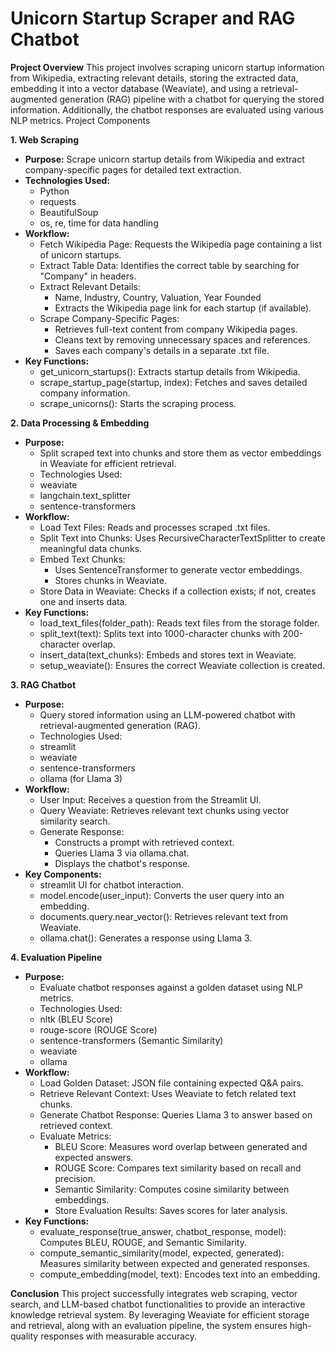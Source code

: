 # Unicorn Startup Scraper and RAG Chatbot

**Project Overview**
This project involves scraping unicorn startup information from Wikipedia, extracting relevant details, storing the extracted data, embedding it into a vector database (Weaviate), and using a retrieval-augmented generation (RAG) pipeline with a chatbot for querying the stored information. Additionally, the chatbot responses are evaluated using various NLP metrics.
Project Components


**1. Web Scraping**
  - **Purpose:**
  Scrape unicorn startup details from Wikipedia and extract company-specific pages for detailed text extraction.
  - **Technologies Used:**
     - Python 
     - requests 
     - BeautifulSoup 
     - os, re, time for data handling 
  - **Workflow:**
     - Fetch Wikipedia Page: Requests the Wikipedia page containing a list of unicorn startups. 
     - Extract Table Data: Identifies the correct table by searching for "Company" in headers. 
     - Extract Relevant Details: 
        - Name, Industry, Country, Valuation, Year Founded 
        - Extracts the Wikipedia page link for each startup (if available). 
     - Scrape Company-Specific Pages: 
        - Retrieves full-text content from company Wikipedia pages. 
        - Cleans text by removing unnecessary spaces and references. 
        - Saves each company's details in a separate .txt file.   
  - **Key Functions:**
     - get_unicorn_startups(): Extracts startup details from Wikipedia. 
     - scrape_startup_page(startup, index): Fetches and saves detailed company information. 
     - scrape_unicorns(): Starts the scraping process. 


**2. Data Processing & Embedding**
  - **Purpose:**
     - Split scraped text into chunks and store them as vector embeddings in Weaviate for efficient retrieval.
     - Technologies Used:
     - weaviate 
     - langchain.text_splitter 
     - sentence-transformers 
 - **Workflow:**
     - Load Text Files: Reads and processes scraped .txt files. 
     - Split Text into Chunks: Uses RecursiveCharacterTextSplitter to create meaningful data chunks. 
     - Embed Text Chunks: 
         - Uses SentenceTransformer to generate vector embeddings. 
         - Stores chunks in Weaviate. 
     - Store Data in Weaviate: Checks if a collection exists; if not, creates one and inserts data. 
  - **Key Functions:**
     - load_text_files(folder_path): Reads text files from the storage folder. 
     - split_text(text): Splits text into 1000-character chunks with 200-character overlap. 
     - insert_data(text_chunks): Embeds and stores text in Weaviate. 
     - setup_weaviate(): Ensures the correct Weaviate collection is created. 


**3. RAG Chatbot**
  - **Purpose:**
     - Query stored information using an LLM-powered chatbot with retrieval-augmented generation (RAG).
     - Technologies Used:
     - streamlit 
     - weaviate 
     - sentence-transformers 
     - ollama (for Llama 3) 
  - **Workflow:**
     - User Input: Receives a question from the Streamlit UI. 
     - Query Weaviate: Retrieves relevant text chunks using vector similarity search. 
     - Generate Response: 
         - Constructs a prompt with retrieved context. 
         - Queries Llama 3 via ollama.chat. 
         - Displays the chatbot's response. 
  - **Key Components:**
     - streamlit UI for chatbot interaction. 
     - model.encode(user_input): Converts the user query into an embedding. 
     - documents.query.near_vector(): Retrieves relevant text from Weaviate. 
     - ollama.chat(): Generates a response using Llama 3. 


**4. Evaluation Pipeline**
  - **Purpose:**
     - Evaluate chatbot responses against a golden dataset using NLP metrics.
     - Technologies Used:
     - nltk (BLEU Score) 
     - rouge-score (ROUGE Score) 
     - sentence-transformers (Semantic Similarity) 
     - weaviate 
     - ollama 
  - **Workflow:**
     - Load Golden Dataset: JSON file containing expected Q&A pairs. 
     - Retrieve Relevant Context: Uses Weaviate to fetch related text chunks. 
     - Generate Chatbot Response: Queries Llama 3 to answer based on retrieved context.   
     - Evaluate Metrics: 
        - BLEU Score: Measures word overlap between generated and expected answers. 
        - ROUGE Score: Compares text similarity based on recall and precision. 
        - Semantic Similarity: Computes cosine similarity between embeddings.   
        - Store Evaluation Results: Saves scores for later analysis. 
  - **Key Functions:**
     - evaluate_response(true_answer, chatbot_response, model): Computes BLEU, ROUGE, and Semantic Similarity. 
     - compute_semantic_similarity(model, expected, generated): Measures similarity between expected and generated responses. 
     - compute_embedding(model, text): Encodes text into an embedding. 


**Conclusion**
This project successfully integrates web scraping, vector search, and LLM-based chatbot functionalities to provide an interactive knowledge retrieval system. By leveraging Weaviate for efficient storage and retrieval, along with an evaluation pipeline, the system ensures high-quality responses with measurable accuracy.
